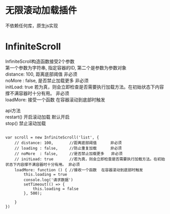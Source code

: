 # 无限滚动加载插件
不依赖任何库，原生js实现

# InfiniteScroll

<div>InfiniteScroll构造函数接受2个参数</div>
<div>第一个参数为字符串, 指定容器的ID, 第二个是参数为参数对象</div>
<div>distance: 100,       距离底部阈值      非必须</div>
<div>noMore  : false,     是否禁止加载更多   非必须</div>
<div>initLoad: true       若为真，则会立即检查是否需要执行加载方法。在初始状态下内容撑不满容器时十分有用。 非必须</div>
<div>loadMore: 接受一个函数  在容器滚动到底部时触发</div>


api方法 <br>
restart()   开启滚动加载  默认开启 <br>
stop()      禁止滚动加载          <br>


<pre><code>
var scroll = new InfiniteScroll('list', {
    // distance: 100,       //距离底部阈值      非必须
    // loading : false,     //防止重复加载      非必须
    // noMore  : false,     //是否禁止加载更多   非必须
    // initLoad: true       //若为真，则会立即检查是否需要执行加载方法。在初始状态下内容撑不满容器时十分有用。 非必须
    loadMore: function () { //接收一个函数  在容器滚动到底部时触发
        this.loading = true
        console.log('请求数据')
        setTimeout(() => {
            this.loading = false
        }, 500);

    }
})
</code></pre>
